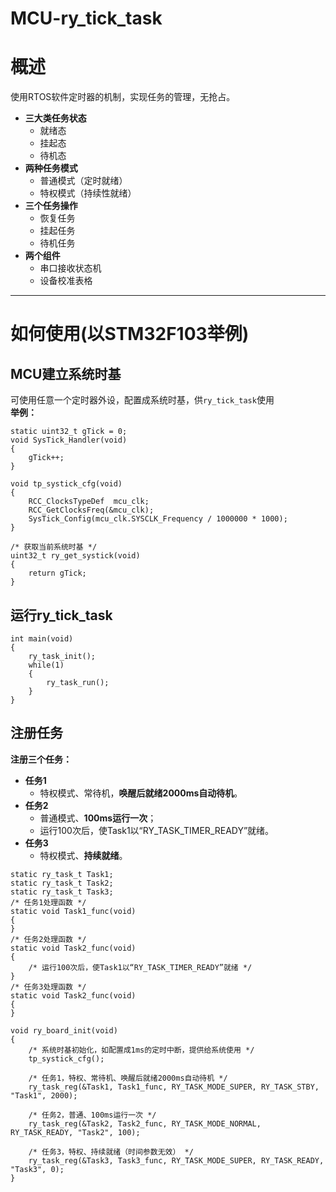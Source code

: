 # MCU-ry_tick_task
# 概述  
使用RTOS软件定时器的机制，实现任务的管理，无抢占。  
* **三大类任务状态**  
  * 就绪态  
  * 挂起态  
  * 待机态  
* **两种任务模式**  
  * 普通模式（定时就绪）  
  * 特权模式（持续性就绪）  
* **三个任务操作**  
  * 恢复任务  
  * 挂起任务  
  * 待机任务   
* **两个组件**  
  * 串口接收状态机  
  * 设备校准表格  
---
# 如何使用(以STM32F103举例)  
## MCU建立系统时基  
可使用任意一个定时器外设，配置成系统时基，供`ry_tick_task`使用  
**举例：**  
```
static uint32_t gTick = 0;
void SysTick_Handler(void)
{
	gTick++;
}

void tp_systick_cfg(void)
{
	RCC_ClocksTypeDef  mcu_clk;
	RCC_GetClocksFreq(&mcu_clk);
	SysTick_Config(mcu_clk.SYSCLK_Frequency / 1000000 * 1000);
}

/* 获取当前系统时基 */
uint32_t ry_get_systick(void)
{
	return gTick;
}
```
## 运行ry_tick_task  
```
int main(void)
{
	ry_task_init();
	while(1)
	{
		ry_task_run();
	}
}
```

## 注册任务  
**注册三个任务：**  
* **任务1**  
  * 特权模式、常待机，**唤醒后就绪2000ms自动待机**。  
* **任务2**  
  * 普通模式、**100ms运行一次**；  
  * 运行100次后，使Task1以“RY_TASK_TIMER_READY”就绪。  
* **任务3**  
  * 特权模式、**持续就绪**。
```
static ry_task_t Task1;
static ry_task_t Task2;
static ry_task_t Task3;
/* 任务1处理函数 */
static void Task1_func(void)
{
}
/* 任务2处理函数 */
static void Task2_func(void)
{
    /* 运行100次后，使Task1以“RY_TASK_TIMER_READY”就绪 */
}
/* 任务3处理函数 */
static void Task2_func(void)
{
}

void ry_board_init(void)
{
    /* 系统时基初始化，如配置成1ms的定时中断，提供给系统使用 */
    tp_systick_cfg();
	
    /* 任务1，特权、常待机、唤醒后就绪2000ms自动待机 */
    ry_task_reg(&Task1, Task1_func, RY_TASK_MODE_SUPER, RY_TASK_STBY, "Task1", 2000);
    
    /* 任务2，普通、100ms运行一次 */
    ry_task_reg(&Task2, Task2_func, RY_TASK_MODE_NORMAL, RY_TASK_READY, "Task2", 100);
    
    /* 任务3，特权、持续就绪（时间参数无效） */
    ry_task_reg(&Task3, Task3_func, RY_TASK_MODE_SUPER, RY_TASK_READY, "Task3", 0);
}
```

